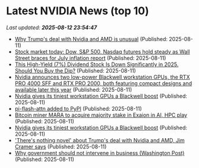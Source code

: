 # Latest NVIDIA News (top 10)
_Last updated: **2025-08-12 23:54:47**_

- [Why Trump's deal with Nvidia and AMD is unusual](https://www.cbsnews.com/video/why-trump-deal-with-nvidia-amd-is-unusual/) (Published: 2025-08-11)
- [Stock market today: Dow, S&P 500, Nasdaq futures hold steady as Wall Street braces for July inflation report](https://finance.yahoo.com/news/live/stock-market-today-dow-sp-500-nasdaq-futures-hold-steady-as-wall-street-braces-for-july-inflation-report-234425424.html) (Published: 2025-08-11)
- [This High-Yield (7%) Dividend Stock Is Down Significantly in 2025. Should You Buy the Dip?](https://biztoc.com/x/2dbeaf3cbe7afa44) (Published: 2025-08-11)
- [Nvidia announces two low-power Blackwell workstation GPUs, the RTX PRO 4000 SFF and RTX PRO 2000, both featuring compact designs and available later this year](https://biztoc.com/x/273945441ec2555c) (Published: 2025-08-11)
- [Nvidia gives its tiniest workstation GPUs a Blackwell boost](https://biztoc.com/x/40f87753b00e934c) (Published: 2025-08-11)
- [pi-flash-attn added to PyPI](https://pypi.org/project/pi-flash-attn/) (Published: 2025-08-11)
- [Bitcoin miner MARA to acquire majority stake in Exaion in AI, HPC play](https://cointelegraph.com/news/bitcoin-miners-acquires-majority-stake-iai-firm-exaion) (Published: 2025-08-11)
- [Nvidia gives its tiniest workstation GPUs a Blackwell boost](https://www.theregister.com/2025/08/11/nvidia_workstation_cards_blackwell_updates/) (Published: 2025-08-11)
- ['There's nothing novel' about Trump's deal with Nvidia and AMD, Jim Cramer says](https://www.cnbc.com/2025/08/11/cramer-nothing-novel-trumps-deal-with-nvidia-amd.html) (Published: 2025-08-11)
- [Why government should not intervene in business (Washington Post)](https://www.memeorandum.com/250811/p112) (Published: 2025-08-11)
